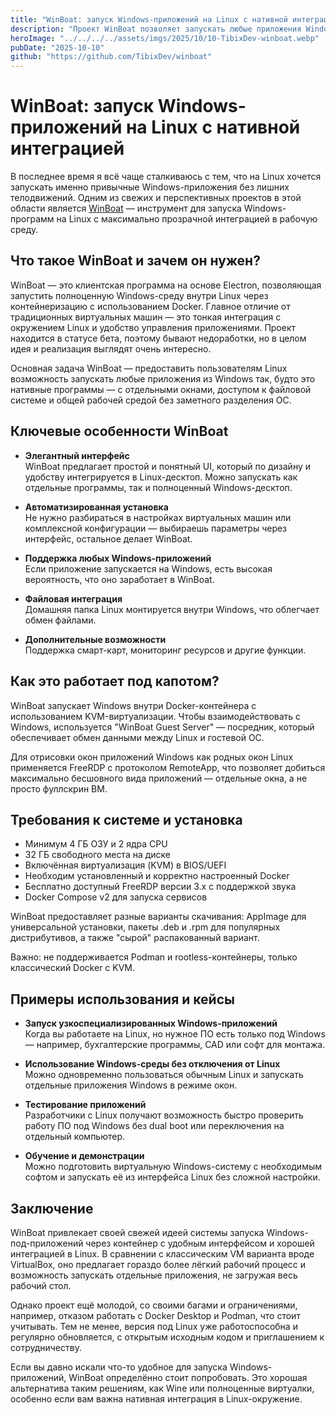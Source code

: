 ```yaml
---
title: "WinBoat: запуск Windows-приложений на Linux с нативной интеграцией"
description: "Проект WinBoat позволяет запускать любые приложения Windows в Linux с помощью контейнеризации, обеспечивая удобный интерфейс и глубокую интеграцию в рабочую среду Linux."
heroImage: "../../../../assets/imgs/2025/10/10-TibixDev-winboat.webp"
pubDate: "2025-10-10"
github: "https://github.com/TibixDev/winboat"
---
```


# WinBoat: запуск Windows-приложений на Linux с нативной интеграцией

В последнее время я всё чаще сталкиваюсь с тем, что на Linux хочется запускать именно привычные Windows-приложения без лишних телодвижений. Одним из свежих и перспективных проектов в этой области является [WinBoat](https://github.com/TibixDev/winboat) — инструмент для запуска Windows-программ на Linux с максимально прозрачной интеграцией в рабочую среду.

## Что такое WinBoat и зачем он нужен?

WinBoat — это клиентская программа на основе Electron, позволяющая запустить полноценную Windows-среду внутри Linux через контейнеризацию с использованием Docker. Главное отличие от традиционных виртуальных машин — это тонкая интеграция с окружением Linux и удобство управления приложениями. Проект находится в статусе бета, поэтому бывают недоработки, но в целом идея и реализация выглядят очень интересно.

Основная задача WinBoat — предоставить пользователям Linux возможность запускать любые приложения из Windows так, будто это нативные программы — с отдельными окнами, доступом к файловой системе и общей рабочей средой без заметного разделения ОС.

## Ключевые особенности WinBoat

- **Элегантный интерфейс**  
  WinBoat предлагает простой и понятный UI, который по дизайну и удобству интегрируется в Linux-десктоп. Можно запускать как отдельные программы, так и полноценный Windows-десктоп.

- **Автоматизированная установка**  
  Не нужно разбираться в настройках виртуальных машин или комплексной конфигурации — выбираешь параметры через интерфейс, остальное делает WinBoat.

- **Поддержка любых Windows-приложений**  
  Если приложение запускается на Windows, есть высокая вероятность, что оно заработает в WinBoat.

- **Файловая интеграция**  
  Домашняя папка Linux монтируется внутри Windows, что облегчает обмен файлами.

- **Дополнительные возможности**  
  Поддержка смарт-карт, мониторинг ресурсов и другие функции.

## Как это работает под капотом?

WinBoat запускает Windows внутри Docker-контейнера с использованием KVM-виртуализации. Чтобы взаимодействовать с Windows, используется "WinBoat Guest Server" — посредник, который обеспечивает обмен данными между Linux и гостевой ОС.

Для отрисовки окон приложений Windows как родных окон Linux применяется FreeRDP с протоколом RemoteApp, что позволяет добиться максимально бесшовного вида приложений — отдельные окна, а не просто фуллскрин ВМ.

## Требования к системе и установка

- Минимум 4 ГБ ОЗУ и 2 ядра CPU
- 32 ГБ свободного места на диске
- Включённая виртуализация (KVM) в BIOS/UEFI
- Необходим установленный и корректно настроенный Docker
- Бесплатно доступный FreeRDP версии 3.x с поддержкой звука
- Docker Compose v2 для запуска сервисов

WinBoat предоставляет разные варианты скачивания: AppImage для универсальной установки, пакеты .deb и .rpm для популярных дистрибутивов, а также "сырой" распакованный вариант.

Важно: не поддерживается Podman и rootless-контейнеры, только классический Docker с KVM.

## Примеры использования и кейсы

- **Запуск узкоспециализированных Windows-приложений**  
  Когда вы работаете на Linux, но нужное ПО есть только под Windows — например, бухгалтерские программы, CAD или софт для монтажа.

- **Использование Windows-среды без отключения от Linux**  
  Можно одновременно пользоваться обычным Linux и запускать отдельные приложения Windows в режиме окон.

- **Тестирование приложений**  
  Разработчики с Linux получают возможность быстро проверить работу ПО под Windows без dual boot или переключения на отдельный компьютер.

- **Обучение и демонстрации**  
  Можно подготовить виртуальную Windows-систему с необходимым софтом и запускать её из интерфейса Linux без сложной настройки.

## Заключение

WinBoat привлекает своей свежей идеей системы запуска Windows-под-приложений через контейнер с удобным интерфейсом и хорошей интеграцией в Linux. В сравнении с классическим VM варианта вроде VirtualBox, оно предлагает гораздо более лёгкий рабочий процесс и возможность запускать отдельные приложения, не загружая весь рабочий стол. 

Однако проект ещё молодой, со своими багами и ограничениями, например, отказом работать с Docker Desktop и Podman, что стоит учитывать. Тем не менее, версия под Linux уже работоспособна и регулярно обновляется, с открытым исходным кодом и приглашением к сотрудничеству.

Если вы давно искали что-то удобное для запуска Windows-приложений, WinBoat определённо стоит попробовать. Это хорошая альтернатива таким решениям, как Wine или полноценные виртуалки, особенно если вам важна нативная интеграция в Linux-окружение.